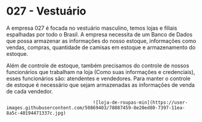 #  027 - Vestuário 

A empresa 027 é focada no vestuário masculino, temos lojas e filiais espalhadas por todo o Brasil. A empresa necessita de um Banco de Dados que possa armazenar as informações do nosso estoque, informações como vendas, compras, quantidade de camisas em estoque e armazenamento do estoque.  

Além de controle de estoque, também precisamos do controle de nossos funcionários que trabalham na loja (Como suas informações e credenciais), esses funcionários são: atendentes e vendedores. Para manter o controle de estoque é necessário que sejam armazenadas as informações de venda de cada vendedor.


                                    ![loja-de-roupas-min](https://user-images.githubusercontent.com/50869403/78087459-8e20ed80-7397-11ea-8a5c-40194471337c.jpg)
